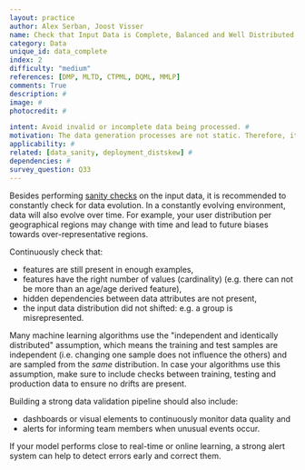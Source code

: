 ```yaml
---
layout: practice
author: Alex Serban, Joost Visser
name: Check that Input Data is Complete, Balanced and Well Distributed
category: Data
unique_id: data_complete
index: 2
difficulty: "medium"
references: [DMP, MLTD, CTPML, DQML, MMLP]
comments: True
description: #
image: #
photocredit: #

intent: Avoid invalid or incomplete data being processed. #
motivation: The data generation processes are not static. Therefore, it is necessary to continuously check that data evolution does not introduce issues in distributions, completeness and balance. #
applicability: #
related: [data_sanity, deployment_distskew] #
dependencies: #
survey_question: Q33
---
```


Besides performing <a href="/blog/2020/sanity_checks/">sanity checks</a> on the input data, it is recommended to constantly check for data evolution. In a constantly evolving environment, data will also evolve over time.
For example, your user distribution per geographical regions may change with time and lead to future biases towards over-representative regions.

Continuously check that:

- features are still present in enough examples,
- features have the right number of values (cardinality) (e.g. there can not be more than an age/age derived feature),
- hidden dependencies between data attributes are not present,
- the input data distribution did not shifted: e.g. a group is misrepresented.


Many machine learning algorithms use the "independent and identically distributed" assumption, which means the training and test samples are independent (i.e. changing one sample does not influence the others) and are sampled from the *same* distribution.
In case your algorithms use this assumption, make sure to include checks between training, testing and production data to ensure no drifts are present.


Building a strong data validation pipeline should also include:
- dashboards or visual elements to continuously monitor data quality and
- alerts for informing team members when unusual events occur.

If your model performs close to real-time or online learning, a strong alert system can help to detect errors early and correct them.